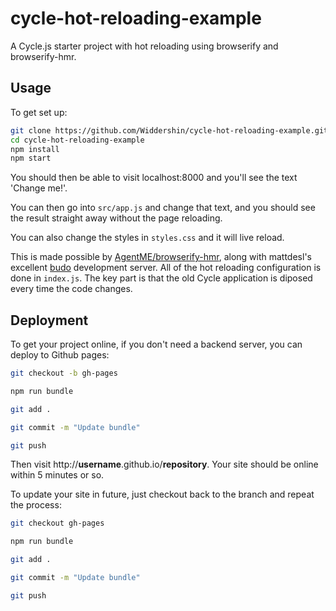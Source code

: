 # cycle-hot-reloading-example
A Cycle.js starter project with hot reloading using browserify and browserify-hmr.

Usage
---

To get set up:

```bash
git clone https://github.com/Widdershin/cycle-hot-reloading-example.git
cd cycle-hot-reloading-example
npm install
npm start
```

You should then be able to visit localhost:8000 and you'll see the text 'Change me!'.

You can then go into `src/app.js` and change that text, and you should see the result straight away without the page reloading.

You can also change the styles in `styles.css` and it will live reload.

This is made possible by [AgentME/browserify-hmr](http://www.github.com/AgentME/browserify-hmr), along with mattdesl's excellent [budo](http://www.github.com/mattdesl/budo) development server. All of the hot reloading configuration is done in `index.js`. The key part is that the old Cycle application is diposed every time the code changes.


Deployment
---

To get your project online, if you don't need a backend server, you can deploy to Github pages:

```bash
git checkout -b gh-pages

npm run bundle

git add .

git commit -m "Update bundle"

git push
```

Then visit http://**username**.github.io/**repository**. Your site should be online within 5 minutes or so.

To update your site in future, just checkout back to the branch and repeat the process:
```bash
git checkout gh-pages

npm run bundle

git add .

git commit -m "Update bundle"

git push
```

